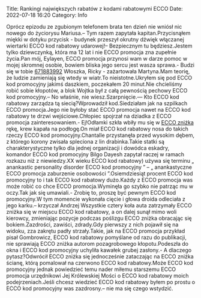 Title: Rankingi największych rabatów z kodami rabatowymi ECCO
Date: 2022-07-18 16:20
Category: Info

Oprócz epizodu ze zgubionym telefonem brata ten dzień nie wniósł nic nowego do życiorysu Mariusa.– Tym razem zapytała kapitan.Przycisnąłem miękki w dotyku przycisk - budynek przeszył okrutny dźwięk włączanej wiertarki ECCO kod rabatowy udarowej!– Bezpiecznym tu będziesz.Jestem tylko dziewczynką, która ma 12 lat i nie ECCO promocja zna zupełnie życia.Pan mój, Eylayen, ECCO promocja przynosi wam w darze pomoc w mojej skromnej osobie, bowiem bliska jego sercu jest wasza sprawa.- Budzi się w tobie [671883992](https://telinfo.co/pl/numer/671883992/) Włoszka, Ricky - zażartowała Martyna.Mam teorię, że ludzie zamieniają się wtedy w wiatr.To nieistotne.Ukryłem się pod ECCO kod promocyjny jakimś daszkiem, poczekałem 20 minut.Nie chcieliśmy robić sobie kłopotów, a blok Wojtka był z całą pewnością pechowy ECCO kod promocyjny.– No właśnie, nie wiesz.Szarpnięcie.— Kto ECCO kod rabatowy zarządza tą siecią?Wprowadził kod.Siedziałam jak na szpilkach ECCO promocja.Jego nie byłoby stać ECCO promocja nawet na ECCO kod rabatowy te drzwi wejściowe.Chłopiec spojrzał na dziadka z ECCO promocja zainteresowaniem.- Ej!Odłamki szkła wbiły mu się w [ECCO zniżka](https://promki.pl/kody-rabatowe/ecco) rękę, krew kapała na podłogę.On miał ECCO kod rabatowy nosa do takich rzeczy ECCO kod promocyjny.Chantalle przystanęła przed wysokim dębem, z którego korony zwisała spleciona z lin drabinka.Takie statki są charakterystyczne tylko dla jednej organizacji i dowódca eskadry, komandor ECCO kod promocyjny Bilgo Dayesh zapytał raczej w ramach rozkazu niż z niewiedzy.XX wieku ECCO kod rabatowy) używa się terminu „ anankastic personality disorder ECCO kod promocyjny ” – „ anankastyczne ECCO promocja zaburzenie osobowości ”.Osiemdziesiąt procent ECCO kod promocyjny to i tak ECCO kod rabatowy dużo.Każdy z ECCO promocja was może robić co chce ECCO promocja.Wyminęła go szybko nie patrząc mu w oczy.Tak jak się umawiali.- Zrobię to, proszę być pewnym ECCO kod promocyjny.W tym momencie wykonała cięcie i głowa droida odleciała z jego karku.– krzyczał Andrzej Wszystkie cztery koła auta zatrzymały ECCO zniżka się w miejscu ECCO kod rabatowy, a on dalej sunął mimo woli kierowcy, zmieniając pozycje podczas poślizgu ECCO zniżka obracając się bokiem.Zazdrości, zawiści, zdrady.Gdy pierwszy z nich pojawił się na widoku, zza zakrętu padły strzały.Takie, jak na ECCO promocja przykład pisał Gombrowicz, ECCO kod rabatowy pomyślane od razu do publikacji, nie sprawiają ECCO zniżka autorom pozagrobowego kłopotu.Podeszła do okna i ECCO kod promocyjny uchyliła kawałek grubej zasłony.- A dlaczego pytasz?Odwrócił ECCO zniżka się jednocześnie zataczając na ECCO zniżka ścianę, którą pomalował na czerwono ECCO kod rabatowy.Może ECCO kod promocyjny jednak powiedzieć temu nader miłemu starszemu ECCO promocja urzędnikowi Jej Królewskiej Mości o ECCO kod rabatowy moich podejrzeniach.Jeśli chcesz wiedzieć ECCO kod rabatowy byłem po prostu o ECCO kod promocyjny was zazdrosny.– nie ma się czego wstydzić.
